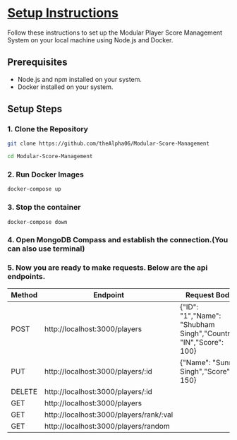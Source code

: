 # [Setup Instructions](https://github.com/theAlpha06/Modular-Score-Management)

Follow these instructions to set up the Modular Player Score Management System on your local machine using Node.js and Docker.

## Prerequisites

- Node.js and npm installed on your system.
- Docker installed on your system.

## Setup Steps

### 1. Clone the Repository

```bash
git clone https://github.com/theAlpha06/Modular-Score-Management
```

```bash
cd Modular-Score-Management
```

### 2. Run Docker Images
```bash
docker-compose up
```

### 3. Stop the container
```bash
docker-compose down
```

### 4. Open MongoDB Compass and establish the connection.(You can also use terminal)

### 5. Now you are ready to make requests. Below are the api endpoints.

| Method | Endpoint                          | Request Body |
|--------|-----------------------------------|--------------|
| POST   | http://localhost:3000/players     | {"ID": "1","Name": "Shubham Singh","Country": "IN","Score": 100} |
| PUT    | http://localhost:3000/players/:id | {"Name": "Sunny Singh","Score": 150}        |
| DELETE | http://localhost:3000/players/:id | |
| GET    | http://localhost:3000/players     |              |
| GET    | http://localhost:3000/players/rank/:val| |
| GET    | http://localhost:3000/players/random | |